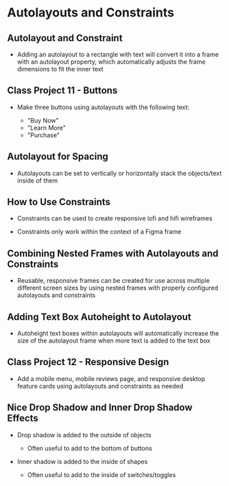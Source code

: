# Autolayouts and Constraints

## Autolayout and Constraint

- Adding an autolayout to a rectangle with text will convert it into a frame with an autolayout property, which automatically adjusts the frame dimensions to fit the inner text

## Class Project 11 - Buttons

- Make three buttons using autolayouts with the following text:

    - "Buy Now"
    - "Learn More"
    - "Purchase"

## Autolayout for Spacing

- Autolayouts can be set to vertically or horizontally stack the objects/text inside of them

## How to Use Constraints

- Constraints can be used to create responsive lofi and hifi wireframes

- Constraints only work within the context of a Figma frame

## Combining Nested Frames with Autolayouts and Constraints

- Reusable, responsive frames can be created for use across multiple different screen sizes by using nested frames with properly configured autolayouts and constraints

## Adding Text Box Autoheight to Autolayout

- Autoheight text boxes within autolayouts will automatically increase the size of the autolayout frame when more text is added to the text box

## Class Project 12 - Responsive Design

- Add a mobile menu, mobile reviews page, and responsive desktop feature cards using autolayouts and constraints as needed

## Nice Drop Shadow and Inner Drop Shadow Effects

- Drop shadow is added to the outside of objects

    - Often useful to add to the bottom of buttons

- Inner shadow is added to the inside of shapes

    - Often useful to add to the inside of switches/toggles